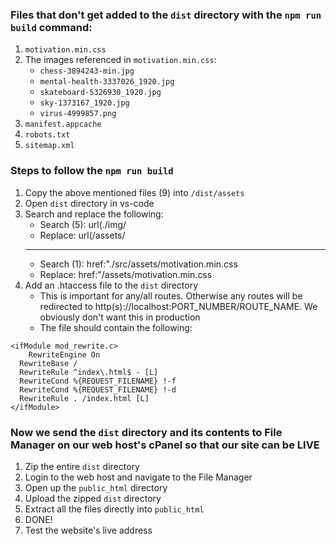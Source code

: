 ### Files that don't get added to the `dist` directory with the `npm run build` command:

1. `motivation.min.css`
2. The images referenced in `motivation.min.css`:
   - `chess-3894243-min.jpg`
   - `mental-health-3337026_1920.jpg`
   - `skateboard-5326930_1920.jpg`
   - `sky-1373167_1920.jpg`
   - `virus-4999857.png`
3. `manifest.appcache`
4. `robots.txt`
5. `sitemap.xml`

### Steps to follow the `npm run build`

1. Copy the above mentioned files (9) into `/dist/assets`
2. Open `dist` directory in vs-code
3. Search and replace the following:
   - Search (5): url(./img/
   - Replace: url(/assets/
   ***
   - Search (1): href:"./src/assets/motivation.min.css
   - Replace: href:"/assets/motivation.min.css
4. Add an .htaccess file to the `dist` directory
   - This is important for any/all routes. Otherwise any routes will be redirected to http(s)://localhost:PORT_NUMBER/ROUTE_NAME. We obviously don't want this in production
   - The file should contain the following:

```
<ifModule mod_rewrite.c>
    RewriteEngine On
  RewriteBase /
  RewriteRule ^index\.html$ - [L]
  RewriteCond %{REQUEST_FILENAME} !-f
  RewriteCond %{REQUEST_FILENAME} !-d
  RewriteRule . /index.html [L]
</ifModule>
```

### Now we send the `dist` directory and its contents to File Manager on our web host's cPanel so that our site can be LIVE

1. Zip the entire `dist` directory
2. Login to the web host and navigate to the File Manager
3. Open up the `public_html` directory
4. Upload the zipped `dist` directory
5. Extract all the files directly into `public_html`
6. DONE!
7. Test the website's live address
